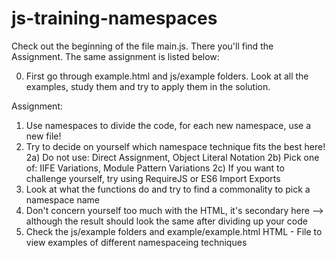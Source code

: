 # js-training-namespaces
Check out the beginning of the file main.js. There you'll find the Assignment. The same assignment is listed below:

0) First go through example.html and js/example folders. Look at all the examples, study them and try to apply them in the solution.

Assignment:
1) Use namespaces to divide the code, for each new namespace, use a new file!
2) Try to decide on yourself which namespace technique fits the best here!
   2a) Do not use: Direct Assignment, Object Literal Notation
   2b) Pick one of: IIFE Variations, Module Pattern Variations
   2c) If you want to challenge yourself, try using RequireJS or ES6 Import Exports
3) Look at what the functions do and try to find a commonality to pick a namespace name
4) Don't concern yourself too much with the HTML, it's secondary here --> although the result should
   look the same after dividing up your code
5) Check the js/example folders and example/example.html HTML - File to view examples of different namespaceing techniques
